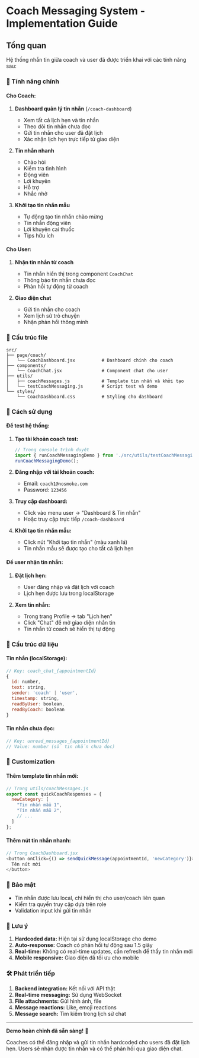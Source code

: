 # Coach Messaging System - Implementation Guide

## Tổng quan
Hệ thống nhắn tin giữa coach và user đã được triển khai với các tính năng sau:

### 🔧 Tính năng chính

#### Cho Coach:
1. **Dashboard quản lý tin nhắn** (`/coach-dashboard`)
   - Xem tất cả lịch hẹn và tin nhắn
   - Theo dõi tin nhắn chưa đọc
   - Gửi tin nhắn cho user đã đặt lịch
   - Xác nhận lịch hẹn trực tiếp từ giao diện

2. **Tin nhắn nhanh**
   - Chào hỏi
   - Kiểm tra tình hình
   - Động viên
   - Lời khuyên
   - Hỗ trợ
   - Nhắc nhở

3. **Khởi tạo tin nhắn mẫu**
   - Tự động tạo tin nhắn chào mừng
   - Tin nhắn động viên
   - Lời khuyên cai thuốc
   - Tips hữu ích

#### Cho User:
1. **Nhận tin nhắn từ coach**
   - Tin nhắn hiển thị trong component `CoachChat`
   - Thông báo tin nhắn chưa đọc
   - Phản hồi tự động từ coach

2. **Giao diện chat**
   - Gửi tin nhắn cho coach
   - Xem lịch sử trò chuyện
   - Nhận phản hồi thông minh

### 📁 Cấu trúc file

```
src/
├── page/coach/
│   └── CoachDashboard.jsx          # Dashboard chính cho coach
├── components/
│   └── CoachChat.jsx               # Component chat cho user
├── utils/
│   ├── coachMessages.js            # Template tin nhắn và khởi tạo
│   └── testCoachMessaging.js       # Script test và demo
└── styles/
    └── CoachDashboard.css          # Styling cho dashboard
```

### 🚀 Cách sử dụng

#### Để test hệ thống:

1. **Tạo tài khoản coach test:**
   ```javascript
   // Trong console trình duyệt
   import { runCoachMessagingDemo } from './src/utils/testCoachMessaging.js';
   runCoachMessagingDemo();
   ```

2. **Đăng nhập với tài khoản coach:**
   - Email: `coach1@nosmoke.com`
   - Password: `123456`

3. **Truy cập dashboard:**
   - Click vào menu user → "Dashboard & Tin nhắn"
   - Hoặc truy cập trực tiếp `/coach-dashboard`

4. **Khởi tạo tin nhắn mẫu:**
   - Click nút "Khởi tạo tin nhắn" (màu xanh lá)
   - Tin nhắn mẫu sẽ được tạo cho tất cả lịch hẹn

#### Để user nhận tin nhắn:

1. **Đặt lịch hẹn:**
   - User đăng nhập và đặt lịch với coach
   - Lịch hẹn được lưu trong localStorage

2. **Xem tin nhắn:**
   - Trong trang Profile → tab "Lịch hẹn"
   - Click "Chat" để mở giao diện nhắn tin
   - Tin nhắn từ coach sẽ hiển thị tự động

### 💾 Cấu trúc dữ liệu

#### Tin nhắn (localStorage):
```javascript
// Key: coach_chat_{appointmentId}
{
  id: number,
  text: string,
  sender: 'coach' | 'user',
  timestamp: string,
  readByUser: boolean,
  readByCoach: boolean
}
```

#### Tin nhắn chưa đọc:
```javascript
// Key: unread_messages_{appointmentId}
// Value: number (số tin nhắn chưa đọc)
```

### 🎨 Customization

#### Thêm template tin nhắn mới:
```javascript
// Trong utils/coachMessages.js
export const quickCoachResponses = {
  newCategory: [
    "Tin nhắn mẫu 1",
    "Tin nhắn mẫu 2", 
    // ...
  ]
};
```

#### Thêm nút tin nhắn nhanh:
```javascript
// Trong CoachDashboard.jsx
<button onClick={() => sendQuickMessage(appointmentId, 'newCategory')}>
  Tên nút mới
</button>
```

### 🔐 Bảo mật

- Tin nhắn được lưu local, chỉ hiển thị cho user/coach liên quan
- Kiểm tra quyền truy cập dựa trên role
- Validation input khi gửi tin nhắn

### 📝 Lưu ý

1. **Hardcoded data:** Hiện tại sử dụng localStorage cho demo
2. **Auto-response:** Coach có phản hồi tự động sau 1.5 giây
3. **Real-time:** Không có real-time updates, cần refresh để thấy tin nhắn mới
4. **Mobile responsive:** Giao diện đã tối ưu cho mobile

### 🛠️ Phát triển tiếp

1. **Backend integration:** Kết nối với API thật
2. **Real-time messaging:** Sử dụng WebSocket
3. **File attachments:** Gửi hình ảnh, file
4. **Message reactions:** Like, emoji reactions
5. **Message search:** Tìm kiếm trong lịch sử chat

---

**Demo hoàn chỉnh đã sẵn sàng!** 🎉

Coaches có thể đăng nhập và gửi tin nhắn hardcoded cho users đã đặt lịch hẹn. Users sẽ nhận được tin nhắn và có thể phản hồi qua giao diện chat.
